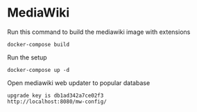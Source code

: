 # MediaWiki

Run this command to build the mediawiki image with extensions
```
docker-compose build
```

Run the setup
```
docker-compose up -d
```

Open mediawiki web updater to popular database
```
upgrade key is db1ad342a7ce02f3
http://localhost:8080/mw-config/
```


